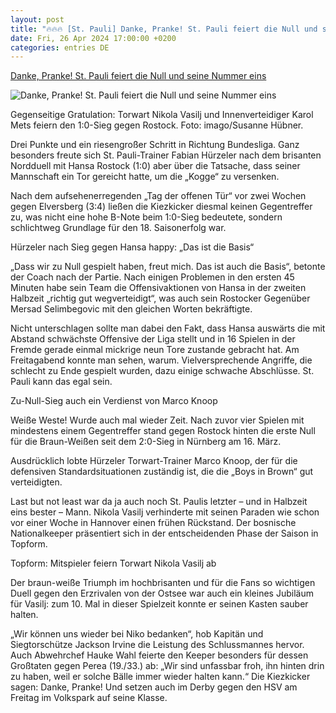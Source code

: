 ```yaml
---
layout: post
title: "🔥🔥🔥 [St. Pauli] Danke, Pranke! St. Pauli feiert die Null und seine Nummer eins"
date: Fri, 26 Apr 2024 17:00:00 +0200
categories: entries DE
---
```

[Danke, Pranke! St. Pauli feiert die Null und seine Nummer eins](https://www.mopo.de/sport/fc-st-pauli/danke-pranke-st-pauli-feiert-die-null-und-seine-nummer-eins/)

![Danke, Pranke! St. Pauli feiert die Null und seine Nummer eins](https://cdn.mopo.de/uploads/sites/4/2024/04/imago1044295431h-e1714210637885.jpg?resize=1024%2C600&crop=17px%2C74px%2C1986px%2C1164px)

Gegenseitige Gratulation: Torwart Nikola Vasilj und Innenverteidiger Karol Mets feiern den 1:0-Sieg gegen Rostock. Foto: imago/Susanne Hübner.

Drei Punkte und ein riesengroßer Schritt in Richtung Bundesliga. Ganz besonders freute sich St. Pauli-Trainer Fabian Hürzeler nach dem brisanten Nordduell mit Hansa Rostock (1:0) aber über die Tatsache, dass seiner Mannschaft ein Tor gereicht hatte, um die „Kogge“ zu versenken.

Nach dem aufsehenerregenden „Tag der offenen Tür“ vor zwei Wochen gegen Elversberg (3:4) ließen die Kiezkicker diesmal keinen Gegentreffer zu, was nicht eine hohe B-Note beim 1:0-Sieg bedeutete, sondern schlichtweg Grundlage für den 18. Saisonerfolg war.

Hürzeler nach Sieg gegen Hansa happy: „Das ist die Basis“

„Dass wir zu Null gespielt haben, freut mich. Das ist auch die Basis“, betonte der Coach nach der Partie. Nach einigen Problemen in den ersten 45 Minuten habe sein Team die Offensivaktionen von Hansa in der zweiten Halbzeit „richtig gut wegverteidigt“, was auch sein Rostocker Gegenüber Mersad Selimbegovic mit den gleichen Worten bekräftigte.

Nicht unterschlagen sollte man dabei den Fakt, dass Hansa auswärts die mit Abstand schwächste Offensive der Liga stellt und in 16 Spielen in der Fremde gerade einmal mickrige neun Tore zustande gebracht hat. Am Freitagabend konnte man sehen, warum. Vielversprechende Angriffe, die schlecht zu Ende gespielt wurden, dazu einige schwache Abschlüsse. St. Pauli kann das egal sein.

Zu-Null-Sieg auch ein Verdienst von Marco Knoop

Weiße Weste! Wurde auch mal wieder Zeit. Nach zuvor vier Spielen mit mindestens einem Gegentreffer stand gegen Rostock hinten die erste Null für die Braun-Weißen seit dem 2:0-Sieg in Nürnberg am 16. März.

Ausdrücklich lobte Hürzeler Torwart-Trainer Marco Knoop, der für die defensiven Standardsituationen zuständig ist, die die „Boys in Brown“ gut verteidigten.

Last but not least war da ja auch noch St. Paulis letzter – und in Halbzeit eins bester – Mann. Nikola Vasilj verhinderte mit seinen Paraden wie schon vor einer Woche in Hannover einen frühen Rückstand. Der bosnische Nationalkeeper präsentiert sich in der entscheidenden Phase der Saison in Topform.

Topform: Mitspieler feiern Torwart Nikola Vasilj ab

Der braun-weiße Triumph im hochbrisanten und für die Fans so wichtigen Duell gegen den Erzrivalen von der Ostsee war auch ein kleines Jubiläum für Vasilj: zum 10. Mal in dieser Spielzeit konnte er seinen Kasten sauber halten.

„Wir können uns wieder bei Niko bedanken“, hob Kapitän und Siegtorschütze Jackson Irvine die Leistung des Schlussmannes hervor. Auch Abwehrchef Hauke Wahl feierte den Keeper besonders für dessen Großtaten gegen Perea (19./33.) ab: „Wir sind unfassbar froh, ihn hinten drin zu haben, weil er solche Bälle immer wieder halten kann.“ Die Kiezkicker sagen: Danke, Pranke! Und setzen auch im Derby gegen den HSV am Freitag im Volkspark auf seine Klasse.

